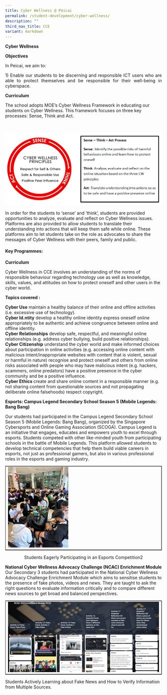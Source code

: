 ```yaml
---
title: Cyber Wellness @ Peicai
permalink: /student-development/cyber-wellness/
description: ""
third_nav_title: CCE
variant: markdown
---
```

<p><b>Cyber Wellness </b></p>
<p><b>Objectives</b></p>
In Peicai, we aim to:
<p></p><p align="justify">1)	Enable our students to be discerning and responsible ICT users who are able to protect themselves and be responsible for their well-being in cyberspace.</p>
<p><b>Curriculum</b></p>
<p>The school adopts MOE’s Cyber Wellness Framework in educating our students on Cyber Wellness. This framework focuses on three key processes: Sense, Think and Act.</p><br>
<p><img src="/images/CyberWellness.png"></p>
<p>In order for the students to ‘sense’ and ‘think’, students are provided opportunities to analyze, evaluate and reflect on Cyber Wellness issues. Platforms are also provided to allow students to translate their understanding into actions that will keep them safe while online. These platforms aim to let students take on the role as advocates to share the messages of Cyber Wellness with their peers, family and public.</p>
<p><b></b></p><h4><b>Key Programmes:</b></h4><p></p>
<p><b>Curriculum</b></p>
<p>Cyber Wellness in CCE involves an understanding of the norms of responsible behaviour regarding technology use as well as knowledge, skills, values, and attitudes on how to protect oneself and other users in the cyber world.</p>
<p><b>Topics covered : </b></p>
<p><b>Cyber Use</b> maintain a healthy balance of their online and offline activities (i.e. excessive use of technology).<br>
<b>Cyber Id.ntity</b> develop a healthy online identity express oneself online appropriately to be authentic and achieve congruence between online and offline identity.<br>
<b>Cyber Relationships</b> develop safe, respectful, and meaningful online relationships (e.g. address cyber bullying, build positive relationships).<br>
<b>Cyber Citizenship</b> understand the cyber world and make informed choices about participation in online activities (e.g. accessing online content with malicious intent/inappropriate websites with content that is violent, sexual or harmful in nature) recognise and protect oneself and others from online risks associated with people who may have malicious intent (e.g. hackers, scammers, online predators) have a positive presence in the cyber community and be a positive influence.<br>
<b>Cyber Ethics </b> create and share online content in a responsible manner (e.g. not sharing content from questionable sources and not propagating deliberate online falsehoods) respect copyright.<br></p>
<p><b>Esports: Campus Legend Secondary School Season 5 (Mobile Legends: Bang Bang)</b></p>
<p>Our students had participated in the Campus Legend Secondary School Season 5 (Mobile Legends: Bang Bang), organized by the Singapore Cybersports and Online Gaming Association (SCOGA). Campus Legend is an initiative that engages, educates and empowers youth to excel through esports. Students competed with other like-minded youth from participating schools in the battle of Mobile Legends. This platform allowed students to develop technical competencies that help them build viable careers in esports, not just as professional gamers, but also in various professional roles in the esports and gaming industry.</p>
<table style="border-collapse: collapse; width: 100%;" border="1">
<tbody>
<tr>
<td style="width: 33.3333%;"><img style="width: 40%;" src="/images/esports.jpg"></td>
</tr>
</tbody>
</table>
<p style="text-align: center;">Students Eagerly Participating in an Esports Competition2 </p>
<p><b>National Cyber Wellness Advocacy Challenge (NCAC) Enrichment Module</b><br>
Our Secondary 3 students had participated in the National Cyber Wellness Advocacy Challenge Enrichment Module which aims to sensitise students to the presence of fake photos, videos and news. They are taught to ask the right questions to evaluate information critically and to compare different news sources to get broad and balanced perspectives.</p>
<table style="border-collapse: collapse; width: 100%;" border="1">
<tbody>
<tr>
<td style="width: 60%;"><img style="width: 100%;" src="/images/ncac.jpg"></td>
</tr>
</tbody>
</table>
Students Actively Learning about Fake News and How to Verify Information from Multiple Sources.